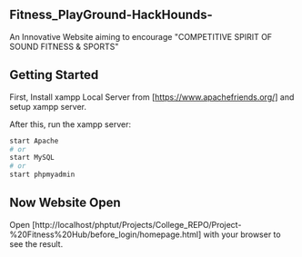 ## Fitness_PlayGround-HackHounds-
An Innovative Website aiming to encourage "COMPETITIVE SPIRIT OF SOUND FITNESS & SPORTS"

## Getting Started
First, Install xampp Local Server from [https://www.apachefriends.org/] and setup xampp server.

After this, run the xampp server:

```bash
start Apache
# or
start MySQL 
# or
start phpmyadmin
```
## Now Website Open
Open [http://localhost/phptut/Projects/College_REPO/Project-%20Fitness%20Hub/before_login/homepage.html] with your browser to see the result.

